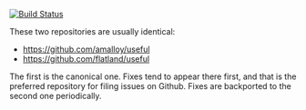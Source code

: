 [![Build Status](https://secure.travis-ci.org/flatland/useful.png)](http://travis-ci.org/flatland/useful)

These two repositories are usually identical:

* https://github.com/amalloy/useful
* https://github.com/flatland/useful

The first is the canonical one.  Fixes tend to appear there first, and
that is the preferred repository for filing issues on Github.  Fixes
are backported to the second one periodically.
